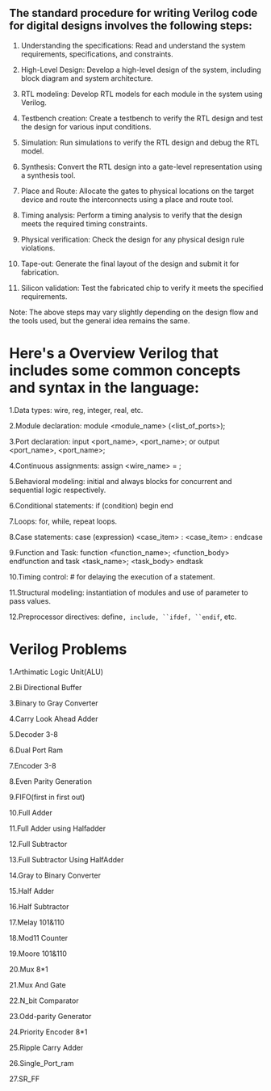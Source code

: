 ## The standard procedure for writing Verilog code for digital designs involves the following steps:

1. Understanding the specifications: Read and understand the system requirements, specifications, and constraints.

2. High-Level Design: Develop a high-level design of the system, including block diagram and system architecture.

3. RTL modeling: Develop RTL models for each module in the system using Verilog.

4. Testbench creation: Create a testbench to verify the RTL design and test the design for various input conditions.

5. Simulation: Run simulations to verify the RTL design and debug the RTL model.

6. Synthesis: Convert the RTL design into a gate-level representation using a synthesis tool.

7. Place and Route: Allocate the gates to physical locations on the target device and route the interconnects using a place and route tool.

8. Timing analysis: Perform a timing analysis to verify that the design meets the required timing constraints.

9. Physical verification: Check the design for any physical design rule violations.

10. Tape-out: Generate the final layout of the design and submit it for fabrication.

11. Silicon validation: Test the fabricated chip to verify it meets the specified requirements.

Note: The above steps may vary slightly depending on the design flow and the tools used, but the general idea remains the same.


# Here's a Overview Verilog that includes some common concepts and syntax in the language:

1.Data types: wire, reg, integer, real, etc.

2.Module declaration: module <module_name> (<list_of_ports>);

3.Port declaration: input <port_name>, <port_name>; or output <port_name>, <port_name>;

4.Continuous assignments: assign <wire_name> = <expression>;

5.Behavioral modeling: initial and always blocks for concurrent and sequential logic respectively.

6.Conditional statements: if (condition) begin <statements> end

7.Loops: for, while, repeat loops.

8.Case statements: case (expression) <case_item> : <statements> <case_item> : <statements> endcase

9.Function and Task: function <function_name>; <function_body> endfunction and task <task_name>; <task_body> endtask

10.Timing control: #<time> <statement> for delaying the execution of a statement.

11.Structural modeling: instantiation of modules and use of parameter to pass values.

12.Preprocessor directives: define`, include, ``ifdef, ``endif`, etc.

# Verilog Problems

1.Arthimatic Logic Unit(ALU)

2.Bi Directional Buffer

3.Binary to Gray Converter

4.Carry Look Ahead Adder

5.Decoder 3-8

6.Dual Port Ram

7.Encoder 3-8

8.Even Parity Generation

9.FIFO(first in first out)

10.Full Adder

11.Full Adder using Halfadder 

12.Full Subtractor

13.Full Subtractor Using HalfAdder

14.Gray to Binary Converter

15.Half Adder

16.Half Subtractor

17.Melay 101&110

18.Mod11 Counter

19.Moore 101&110

20.Mux 8*1

21.Mux And Gate

22.N_bit Comparator

23.Odd-parity Generator

24.Priority Encoder 8*1

25.Ripple Carry Adder

26.Single_Port_ram

27.SR_FF

 


